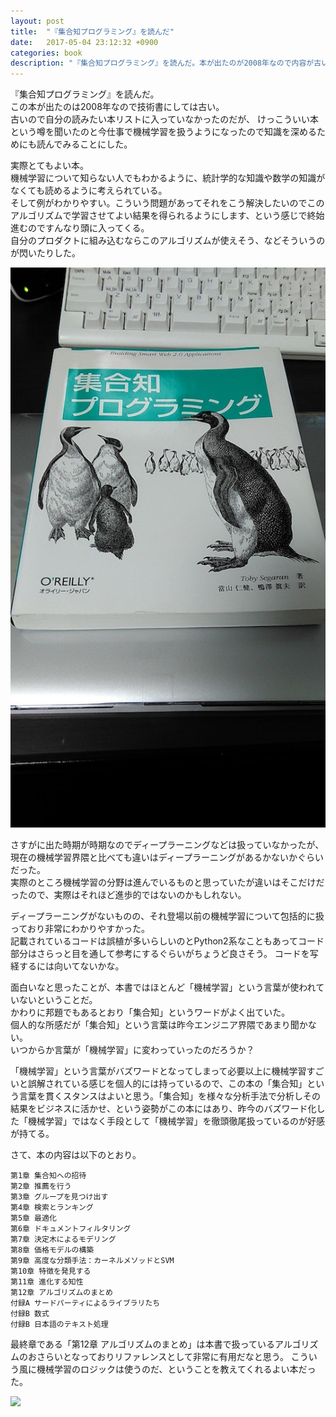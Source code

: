 ```yaml
---
layout: post
title:  "『集合知プログラミング』を読んだ"
date:   2017-05-04 23:12:32 +0900
categories: book
description: "『集合知プログラミング』を読んだ。本が出たのが2008年なので内容が古いかと思いきや全然今でも通用する内容。ただしディープラーニングに関してはさすがに時期が時期なので記載はない。ディープラーニング登場前の機械学習について包括的に扱っており非常にわかりやすい。本に記載されているコードは誤植が多いらしいのとPython2系なこともあってコードの部分はさらっと目を通すだけに留めたほうがよい。最終章は本で扱っているアルゴリズムのおさらいがあり、リファレンスとして使えそう。こういう風に機械学習のロジックは使うんだ、ということを教えてくれる本"
---
```


『集合知プログラミング』を読んだ。  
この本が出たのは2008年なので技術書にしては古い。  
古いので自分の読みたい本リストに入っていなかったのだが、
けっこういい本という噂を聞いたのと今仕事で機械学習を扱うようになったので知識を深めるためにも読んでみることにした。  

実際とてもよい本。  
機械学習について知らない人でもわかるように、統計学的な知識や数学の知識がなくても読めるように考えられている。  
そして例がわかりやすい。こういう問題があってそれをこう解決したいのでこのアルゴリズムで学習させてよい結果を得られるようにします、という感じで終始進むのですんなり頭に入ってくる。  
自分のプロダクトに組み込むならこのアルゴリズムが使えそう、などそういうのが閃いたりした。  

![programming-collective-intelligence](/public/image/20170504/programming-collective-intelligence.jpg)

さすがに出た時期が時期なのでディープラーニングなどは扱っていなかったが、
現在の機械学習界隈と比べても違いはディープラーニングがあるかないかぐらいだった。  
実際のところ機械学習の分野は進んでいるものと思っていたが違いはそこだけだったので、実際はそれほど進歩的ではないのかもしれない。  

ディープラーニングがないものの、それ登場以前の機械学習について包括的に扱っており非常にわかりやすかった。  
記載されているコードは誤植が多いらしいのとPython2系なこともあってコード部分はさらっと目を通して参考にするぐらいがちょうど良さそう。
コードを写経するには向いてないかな。  

面白いなと思ったことが、本書ではほとんど「機械学習」という言葉が使われていないということだ。  
かわりに邦題でもあるとおり「集合知」というワードがよく出ていた。  
個人的な所感だが「集合知」という言葉は昨今エンジニア界隈であまり聞かない。  
いつからか言葉が「機械学習」に変わっていったのだろうか？

「機械学習」という言葉がバズワードとなってしまって必要以上に機械学習すごいと誤解されている感じを個人的には持っているので、この本の「集合知」という言葉を貫くスタンスはよいと思う。「集合知」を様々な分析手法で分析しその結果をビジネスに活かせ、という姿勢がこの本にはあり、昨今のバズワード化した「機械学習」ではなく手段として「機械学習」を徹頭徹尾扱っているのが好感が持てる。

さて、本の内容は以下のとおり。  
```
第1章 集合知への招待
第2章 推薦を行う
第3章 グループを見つけ出す
第4章 検索とランキング
第5章 最適化
第6章 ドキュメントフィルタリング
第7章 決定木によるモデリング
第8章 価格モデルの構築
第9章 高度な分類手法：カーネルメソッドとSVM
第10章 特徴を発見する
第11章 進化する知性
第12章 アルゴリズムのまとめ
付録A サードパーティによるライブラリたち
付録B 数式
付録B 日本語のテキスト処理
```

最終章である「第12章 アルゴリズムのまとめ」は本書で扱っているアルゴリズムのおさらいとなっておりリファレンスとして非常に有用だなと思う。
こういう風に機械学習のロジックは使うのだ、ということを教えてくれるよい本だった。  

<a target="_blank"  href="https://www.amazon.co.jp/gp/product/4873113644/ref=as_li_tl?ie=UTF8&camp=247&creative=1211&creativeASIN=4873113644&linkCode=as2&tag=pinekta02-22&linkId=8c994f6648b2ce09dfe2687acd09c9e8"><img border="0" src="//ws-fe.amazon-adsystem.com/widgets/q?_encoding=UTF8&MarketPlace=JP&ASIN=4873113644&ServiceVersion=20070822&ID=AsinImage&WS=1&Format=_SL250_&tag=pinekta02-22" ></a><img src="//ir-jp.amazon-adsystem.com/e/ir?t=pinekta02-22&l=am2&o=9&a=4873113644" width="1" height="1" border="0" alt="" style="border:none !important; margin:0px !important;" />
